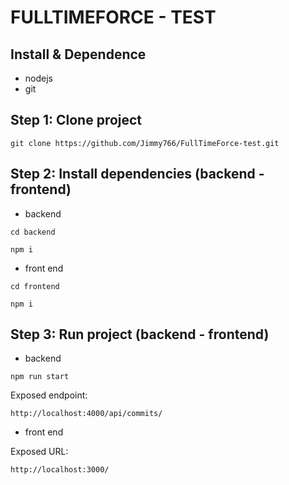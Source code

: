 FULLTIMEFORCE - TEST
===


## Install & Dependence
- nodejs
- git


## Step 1: Clone project

  ```
git clone https://github.com/Jimmy766/FullTimeForce-test.git
  ```

## Step 2: Install dependencies (backend - frontend)
- backend
```
cd backend
  ```
  
  ```
npm i
  ```
- front end
```
cd frontend
  ```
  
  ```
npm i
  ```


## Step 3: Run project (backend - frontend)
- backend
  
```
npm run start
  ```

Exposed endpoint:
```
http://localhost:4000/api/commits/
  ```
- front end

Exposed URL:
  
 ```
http://localhost:3000/
  ```


